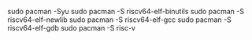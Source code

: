 sudo pacman -Syu
sudo pacman -S riscv64-elf-binutils
sudo pacman -S riscv64-elf-newlib
sudo pacman -S riscv64-elf-gcc
sudo pacman -S riscv64-elf-gdb
sudo pacman -S risc-v


